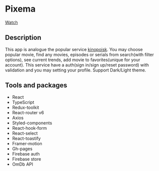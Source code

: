 # Pixema

[Watch](https://react-pixema.netlify.app/)

## Description

This app is analogue the popular service [kinopoisk](https://hd.kinopoisk.ru/). You may choose popular movie, find any movies, episodes or serials from search(with filter options), see current trends, add movie to favorites(unique for your account). This service have a auth(sign in/sign up/reset password) with validation and you may setting your profile. Support Dark/Light theme.

## Tools and packages

- React
- TypeScript
- Redux-toolkit
- React-router v6
- Axios
- Styled-components
- React-hook-form
- React-select
- React-toastify
- Framer-motion
- Gh-pages
- Firebase auth
- Firebase store
- OmDb API
